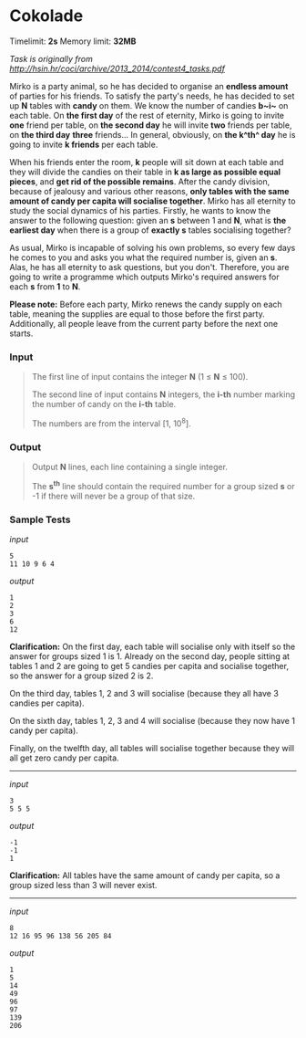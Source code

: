 # Cokolade

Timelimit: **2s** Memory limit: **32MB**

*Task is originally from http://hsin.hr/coci/archive/2013_2014/contest4_tasks.pdf*

Mirko is a party animal, so he has decided to organise an **endless
amount** of parties for his friends. To satisfy the party's needs, he
has decided to set up **N** tables with **candy** on them. We know the
number of candies **b~i~** on each table. On **the first day** of the
rest of eternity, Mirko is going to invite **one** friend per table, on
**the second day** he will invite **two** friends per table, on **the
third day** **three** friends... In general, obviously, on **the k^th^
day** he is going to invite **k friends** per each table.

When his friends enter the room, **k** people will sit down at each
table and they will divide the candies on their table in **k as large as
possible equal pieces**, and **get rid of the possible remains**. After
the candy division, because of jealousy and various other reasons,
**only tables with the same amount of candy per capita will socialise
together**. Mirko has all eternity to study the social dynamics of his
parties. Firstly, he wants to know the answer to the following question:
given an **s** between 1 and **N**, what is **the earliest day** when
there is a group of **exactly s** tables socialising together?

As usual, Mirko is incapable of solving his own problems, so every few
days he comes to you and asks you what the required number is, given an
**s**. Alas, he has all eternity to ask questions, but you don't.
Therefore, you are going to write a programme which outputs Mirko's
required answers for each **s** from **1** to **N**.

**Please note:** Before each party, Mirko renews the candy supply on
each table, meaning the supplies are equal to those before the first
party. Additionally, all people leave from the current party before the
next one starts.


### Input
> The first line of input contains the integer **N** (1 ≤ **N** ≤ 100).
> 
> The second line of input contains **N** integers, the **i-th** number
> marking the number of candy on the **i-th** table.
> 
> The numbers are from the interval [1, 10<sup>8</sup>].

### Output
> Output **N** lines, each line containing a single integer.
> 
> The **s<sup>th</sup>** line should contain the required number for a group sized
> **s** or -1 if there will never be a group of that size.

### Sample Tests
_input_

```
5
11 10 9 6 4
```

_output_

```
1
2
3
6
12
```

**Clarification:** On the first day, each table will socialise only with itself so the answer for groups sized 1 is 1. Already on the second day, people sitting at tables 1 and 2 are going to get 5 candies per capita and socialise together, so the answer for a group sized 2 is 2.

On the third day, tables 1, 2 and 3 will socialise (because they all have 3 candies per capita).

On the sixth day, tables 1, 2, 3 and 4 will socialise (because they now have 1 candy per capita).

Finally, on the twelfth day, all tables will socialise together because they will all get zero candy per capita.

---

_input_

```
3
5 5 5
```

_output_

```
-1
-1
1
```

**Clarification:** All tables have the same amount of candy per capita, so a group sized less than 3 will never exist.

---

_input_

```
8
12 16 95 96 138 56 205 84
```

_output_

```
1
5
14
49
96
97
139
206
```